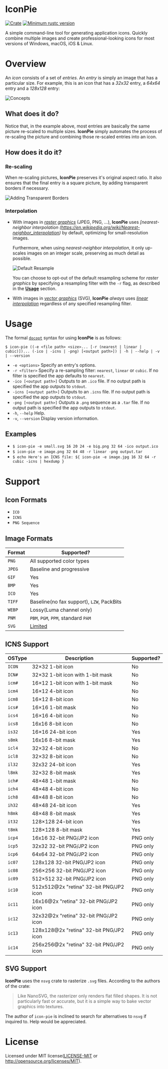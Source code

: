 # IconPie

[![Crate](https://img.shields.io/crates/v/icon-pie.svg)](https://crates.io/crates/icon-pie)
[![Minimum rustc version](https://img.shields.io/badge/rustc-1.32+-lightgray.svg)](https://github.com/rust-random/rand#rust-version-requirements)

A simple command-line tool for generating application icons.
Quickly combine multiple images and create professional-looking icons for most versions of Windows, 
macOS, iOS & Linux.

# Overview

An _icon_ consists of a set of _entries_. An _entry_ is simply an image that has a particular size.
For example, this is an icon that has a _32x32_ entry, a _64x64_ entry and a _128x128_ entry:

![Concepts](examples/concepts.png)

## What does it do?

Notice that, in the example above, most entries are basically the same picture re-scaled to 
multiple sizes. **IconPie** simply automates the process of re-scaling the picture and combining 
those re-scaled entries into an icon.

## How does it do it?

### Re-scaling

When re-scaling pictures, **IconPie** preserves it's original aspect ratio. It also ensures that 
the final entry is a square picture, by adding transparent borders if necessary.

![Adding Transparent Borders](examples/borders.png)

### Interpolation

- With images in _[raster graphics](https://en.wikipedia.org/wiki/Raster_graphics)_ (JPEG, PNG, ...), **IconPie** uses _[nearest-neighbor interpolation (https://en.wikipedia.org/wiki/Nearest-neighbor_interpolation)_ by default, optimizing for  small-resolution images.

  Furthermore, when using _nearest-neighbor interpolation_, it only up-scales images on an integer scale, preserving as much detail as possible.

  ![Default Resample](examples/default_resample.png)

  You can choose to opt-out of the default resampling scheme for _raster graphics_ by specifying a resampling filter with the `-r` flag, as described in the **[Usage](#Usage)** section.

- With images in _[vector graphics](https://en.wikipedia.org/wiki/Vector_graphics)_ (SVG), **IconPie** _always_ uses _[linear interpolation](https://en.wikipedia.org/wiki/Linear_interpolation)_ regardless of any specified resampling filter.

# Usage

The formal [`docopt`](http://docopt.org/) syntax for using **IconPie** is as follows:

```$ icon-pie ((-e <file path> <size>... [-r (nearest | linear | cubic)])... (-ico | -icns | -png) [<output path>]) | -h | --help | -v | --version```

* `-e <options>`          Specify an entry's options.
* `-r <filter>`           Specify a re-sampling filter: `nearest`, `linear` or `cubic`. If no filter is specified the app defaults to `nearest`.
* `-ico [<output path>]`  Outputs to an `.ico` file. If no output path is specified the app outputs to `stdout`.
* `-icns [<output path>]` Outputs to an `.icns` file. If no output path is specified the app outputs to `stdout`.
* `-png [<output path>]`  Outputs a `.png` sequence as a `.tar` file. If no output path is specified the app outputs to `stdout`.
* `-h`, `--help`          Help.
* `-v`, `--version`       Display version information.

## Examples

* `$ icon-pie -e small.svg 16 20 24 -e big.png 32 64 -ico output.ico`
* `$ icon-pie -e image.png 32 64 48 -r linear -png output.tar`
* `$ echo Here's an ICNS file: ${ icon-pie -e image.jpg 16 32 64 -r cubic -icns | hexdump }`

# Support

## Icon Formats

* `ICO`
* `ICNS`
* `PNG Sequence`

## Image Formats

| Format | Supported?                                                    | 
|--------|---------------------------------------------------------------| 
| `PNG`  | All supported color types                                     | 
| `JPEG` | Baseline and progressive                                      | 
| `GIF`  | Yes                                                           | 
| `BMP`  | Yes                                                           | 
| `ICO`  | Yes                                                           | 
| `TIFF` | Baseline(no fax support), `LZW`, PackBits                     | 
| `WEBP` | Lossy(Luma channel only)                                      | 
| `PNM ` | `PBM`, `PGM`, `PPM`, standard `PAM`                           |
| `SVG`  | [Limited](https://github.com/GarkGarcia/icon-pie#svg-support) |

## ICNS Support

| OSType | Description                             | Supported? |
|--------|-----------------------------------------|------------|
| `ICON` | 32×32 1-bit icon                        | No         |
| `ICN#` | 32×32 1-bit icon with 1-bit mask        | No         |
| `icm#` | 16×12 1-bit icon with 1-bit mask        | No         |
| `icm4` | 16×12 4-bit icon                        | No         |
| `icm8` | 16×12 8-bit icon                        | No         |
| `ics#` | 16×16 1-bit mask                        | No         |
| `ics4` | 16×16 4-bit icon                        | No         |
| `ics8` | 16x16 8-bit icon                        | No         |
| `is32` | 16×16 24-bit icon                       | Yes        |
| `s8mk` | 16x16 8-bit mask                        | Yes        |
| `icl4` | 32×32 4-bit icon                        | No         |
| `icl8` | 32×32 8-bit icon                        | No         |
| `il32` | 32x32 24-bit icon                       | Yes        |
| `l8mk` | 32×32 8-bit mask                        | Yes        |
| `ich#` | 48×48 1-bit mask                        | No         |
| `ich4` | 48×48 4-bit icon                        | No         |
| `ich8` | 48×48 8-bit icon                        | No         |
| `ih32` | 48×48 24-bit icon                       | Yes        |
| `h8mk` | 48×48 8-bit mask                        | Yes        |
| `it32` | 128×128 24-bit icon                     | Yes        |
| `t8mk` | 128×128 8-bit mask                      | Yes        |
| `icp4` | 16x16 32-bit PNG/JP2 icon               | PNG only   |
| `icp5` | 32x32 32-bit PNG/JP2 icon               | PNG only   |
| `icp6` | 64x64 32-bit PNG/JP2 icon               | PNG only   |
| `ic07` | 128x128 32-bit PNG/JP2 icon             | PNG only   |
| `ic08` | 256×256 32-bit PNG/JP2 icon             | PNG only   |
| `ic09` | 512×512 32-bit PNG/JP2 icon             | PNG only   |
| `ic10` | 512x512@2x "retina" 32-bit PNG/JP2 icon | PNG only   |
| `ic11` | 16x16@2x "retina" 32-bit PNG/JP2 icon   | PNG only   |
| `ic12` | 32x32@2x "retina" 32-bit PNG/JP2 icon   | PNG only   |
| `ic13` | 128x128@2x "retina" 32-bit PNG/JP2 icon | PNG only   |
| `ic14` | 256x256@2x "retina" 32-bit PNG/JP2 icon | PNG only   |

## SVG Support

**IconPie** uses the `nsvg` crate to rasterize `.svg` files. According to the authors of the crate:

> Like NanoSVG, the rasterizer only renders flat filled shapes. It is not particularly fast or accurate, but it is a simple way to bake vector graphics into textures.

The author of `icon-pie` is inclined to search for alternatives to `nsvg` if inquired to. Help would be appreciated.

# License

Licensed under MIT license([LICENSE-MIT](https://github.com/GarkGarcia/icon-pie/blob/master/LICENSE) or http://opensource.org/licenses/MIT).
